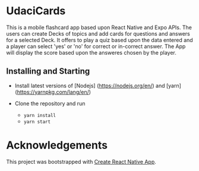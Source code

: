 # UdaciCards

This is a mobile flashcard app based upon React Native and Expo APIs. The users can create Decks of topics and add cards for questions and answers for a selected Deck. It offers to play a quiz based upon the data entered and a player can select 'yes' or 'no' for correct or in-correct answer. The App will display the score based upon the answeres chosen by the player.

## Installing and Starting

* Install latest versions of [Nodejs] (https://nodejs.org/en/) and [yarn] (https://yarnpkg.com/lang/en/)

* Clone the repository and run
    - `yarn install`
    - `yarn start`
# Acknowledgements

This project was bootstrapped with [Create React Native App](https://github.com/react-community/create-react-native-app).